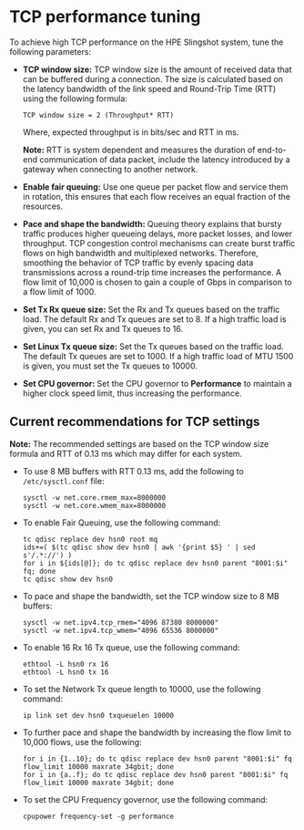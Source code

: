 # TCP performance tuning

To achieve high TCP performance on the HPE Slingshot system, tune the following parameters:

- **TCP window size:** TCP window size is the amount of received data that can be buffered during a connection. The size is calculated based on the latency bandwidth of the link speed and Round-Trip Time (RTT) using the following formula:

  `TCP window size = 2 (Throughput* RTT)`

  Where, expected throughput is in bits/sec and RTT in ms.

  **Note:** RTT is system dependent and measures the duration of end-to-end communication of data packet, include the latency introduced by a gateway when connecting to another network.

- **Enable fair queuing:** Use one queue per packet flow and service them in rotation, this ensures that each flow receives an equal fraction of the resources.

- **Pace and shape the bandwidth:** Queuing theory explains that bursty traffic produces higher queueing delays, more packet losses, and lower throughput. TCP congestion control mechanisms can create burst traffic flows on high bandwidth and multiplexed networks. Therefore, smoothing the behavior of TCP traffic by evenly spacing data transmissions across a round-trip time increases the performance. A flow limit of 10,000 is chosen to gain a couple of Gbps in comparison to a flow limit of 1000.

- **Set Tx Rx queue size:** Set the Rx and Tx queues based on the traffic load. The default Rx and Tx queues are set to 8. If a high traffic load is given, you can set Rx and Tx queues to 16.

- **Set Linux Tx queue size:** Set the Tx queues based on the traffic load. The default Tx queues are set to 1000. If a high traffic load of MTU 1500 is given, you must set the Tx queues to 10000.

- **Set CPU governor:** Set the CPU governor to **Performance** to maintain a higher clock speed limit, thus increasing the performance.

## Current recommendations for TCP settings

**Note:** The recommended settings are based on the TCP window size formula and RTT of 0.13 ms which may differ for each system.

- To use 8 MB buffers with RTT 0.13 ms, add the following to `/etc/sysctl.conf` file:

  ```screen
  sysctl -w net.core.rmem_max=8000000
  sysctl -w net.core.wmem_max=8000000
  ```

- To enable Fair Queuing, use the following command:

  ```screen
  tc qdisc replace dev hsn0 root mq
  ids+=( $(tc qdisc show dev hsn0 | awk '{print $5} ' | sed s'/.*://') )
  for i in ${ids[@]}; do tc qdisc replace dev hsn0 parent "8001:$i" fq; done
  tc qdisc show dev hsn0
  ```

- To pace and shape the bandwidth, set the TCP window size to 8 MB buffers:

  ```screen
  sysctl -w net.ipv4.tcp_rmem="4096 87380 8000000"
  sysctl -w net.ipv4.tcp_wmem="4096 65536 8000000"
  ```

- To enable 16 Rx 16 Tx queue, use the following command:

  ```screen
  ethtool -L hsn0 rx 16
  ethtool -L hsn0 tx 16
  ```

- To set the Network Tx queue length to 10000, use the following command:

  ```screen
  ip link set dev hsn0 txqueuelen 10000
  ```

- To further pace and shape the bandwidth by increasing the flow limit to 10,000 flows, use the following:

  ```screen
  for i in {1..10}; do tc qdisc replace dev hsn0 parent "8001:$i" fq flow_limit 10000 maxrate 34gbit; done
  for i in {a..f}; do tc qdisc replace dev hsn0 parent "8001:$i" fq flow_limit 10000 maxrate 34gbit; done
  ```

- To set the CPU Frequency governor, use the following command:

  ```screen
  cpupower frequency-set -g performance
  ```
